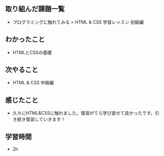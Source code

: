 ## 取り組んだ課題一覧
* プログラミングに触れてみる > HTML & CSS 学習レッスン 初級編

## わかったこと
* HTMLとCSSの基礎

## 次やること
* HTML & CSS 中級編

## 感じたこと
* 久々にHTML&CSSに触れました。復習がてら学び直せて良かったです。引き続き復習していきます！

## 学習時間
* 2h
